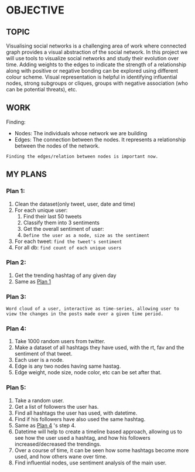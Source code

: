# OBJECTIVE
## TOPIC
Visualising social networks is a challenging area of work where connected graph provides a visual abstraction of the social network. In this project we will use tools to visualize social networks and study their evolution over time. Adding weights to the edges to indicate the strength of a relationship along with positive or negative bonding can be explored using different colour scheme. Visual representation is helpful in identifying influential nodes, strong subgroups or cliques, groups with negative association (who can be potential threats), etc.

## WORK
Finding:
 * Nodes: The individuals whose network we are building
 * Edges: The connection between the nodes. It represents a relationship between the nodes of the network.

`Finding the edges/relation between nodes is important now.`

## MY PLANS
### Plan 1:
1. Clean the dataset(only tweet, user, date and time)
2. For each unique user:
    1. Find their last 50 tweets
    2. Classify them into 3 sentiments
    3. Get the overall sentiment of user:
	  4. `Define the user as a node, size as the sentiment`
3. For each tweet:
	`find the tweet's sentiment`
4. For all db:
  `find count of each unique users`

### Plan 2:
1. Get the trending hashtag of any given day
2. Same as [Plan 1](#plan-1)

### Plan 3:
`Word cloud of a user, interactive as time-series, allowing user to view the changes in the posts made over a given time period.`

### Plan 4:
1. Take 1000 random users from twitter.
2. Make a dataset of all hashtags they have used, with the rt, fav and the sentiment of that tweet.
3. Each user is a node.
4. Edge is any two nodes having same hastag.
5. Edge weight, node size, node color, etc can be set after that.

### Plan 5:
1. Take a random user.
2. Get a list of followers the user has.
3. Find all hashtags the user has used, with datetime.
4. Find if his followers have also used the same hashtag.
5. Same as [Plan 4](#plan-4) 's step 4.
6. Datetime will help to create a timeline based approach, allowing us to see how the user used a hashtag, and how his followers increased/decreased the trendings.
7. Over a course of time, it can be seen how some hashtags become more used, and how others wane over time.
8. Find influential nodes, use sentiment analysis of the main user.